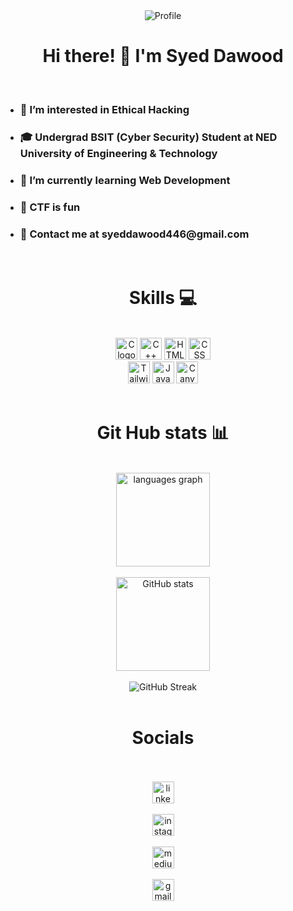 <div align="center">
  <img src="https://imgur.com/y35hPqH.jpg" alt="Profile"> 
</div>
<div align="center">
  <h1>Hi there! 👋 I'm Syed Dawood</h1></li>
</div>
<br>
<div align="left">
  <ul>
  <li><h3>👀 I’m interested in Ethical Hacking</h3></li>
  <li><h3>🎓 Undergrad BSIT (Cyber Security) Student at NED University of Engineering & Technology</h3></li>  
  <li><h3>🌱 I’m currently learning Web Development</h3></li>
  <li><h3>🚩 CTF is fun </h3></li>
  <li><h3>💬 Contact me at syeddawood446@gmail.com </h3></li>
  </ul>
</div>
  

<br>
<div align="center">
    <h1>Skills 💻</h1>
  <br>
    <img src="https://img.shields.io/static/v1?message=C&logo=c&label=&color=darkblue&logoColor=white&labelColor=&style=for-the-badge" height="35" alt="C logo" />
<img src="https://img.shields.io/static/v1?message=C%2B%2B&logo=c%2B%2B&label=&color=darkblue&logoColor=white&labelColor=&style=for-the-badge" height="35" alt="C++ logo"  />
  <img src="https://img.shields.io/static/v1?message=HTML&logo=html5&label=&color=E34F26&logoColor=white&labelColor=&style=for-the-badge" height="35" alt="HTML logo"  />
<img src="https://img.shields.io/static/v1?message=CSS&logo=css3&label=&color=1572B6&logoColor=white&labelColor=&style=for-the-badge" height="35" alt="CSS logo"  />
  <br>
<img src="https://img.shields.io/static/v1?message=Tailwind%20CSS&logo=tailwind-css&label=&color=blue&logoColor=white&labelColor=&style=for-the-badge" height="35" alt="Tailwind CSS logo" />
  <img src="https://img.shields.io/static/v1?message=JavaScript&logo=javascript&label=&color=yellow&logoColor=grey&labelColor=&style=for-the-badge" height="35" alt="JavaScript logo"  />
 <img src="https://img.shields.io/static/v1?message=Canva&logo=canva&label=&color=white&logoColor=blue&labelColor=&style=for-the-badge" height="35" alt="Canva logo" />
</div>

<br>

<div align="center">
  <h1>Git Hub stats 📊</h1>
</div>
<br>
<div align="center">
  <img src="https://github-readme-stats.vercel.app/api/top-langs?username=daacyberian&locale=en&hide_title=false&layout=compact&card_width=320&langs_count=5&theme=dracula&hide_border=false" height="150" alt="languages graph"  />
</div>
<br>
<div align="center">
<img src="https://github-readme-stats.vercel.app/api?username=daacyberian&show_icons=true&locale=en&theme=dracula&hide_border=false" height="150" alt="GitHub stats" />
</div>
<br>
<div align="center">
<img src="https://github-readme-streak-stats.herokuapp.com/?user=daacyberian&theme=dracula" alt="GitHub Streak" />
</div>



<br>

<div align="center">
  <h1>Socials</h1>
</div>
<br>
<br>

<div align="center">
  <a href="https://www.linkedin.com/in/syed-dawood-42bbbb296?lipi=urn%3Ali%3Apage%3Ad_flagship3_profile_view_base_contact_details%3BCZBUI0j7SYKSZpEb7iaqdw%3D%3D">
    <img src="https://img.shields.io/static/v1?message=LinkedIn&logo=linkedin&label=&color=0077B5&logoColor=white&labelColor=&style=for-the-badge" height="35" alt="linkedin logo"  />
  </a>
<br>
  <br>
 <a href="https://www.instagram.com/use._.zr/">
    <img src="https://img.shields.io/static/v1?message=instagram&logo=instagram&label=#c705e8&color=#a109f3&logoColor=#c705e8&labelColor=#a109f3&style=for-the-badge" height="35" alt="instagram logo" />
</a>
  <br>
  <br>
  
  <a href="https://medium.com/@syed_dawood">
    <img src="https://img.shields.io/static/v1?message=medium&logo=medium&label=&color=black&logoColor=white&labelColor=&style=for-the-badge" height="35" alt="medium logo"  />
  </a>
<br>
  <br>
  <a href="mailto:syeddawood446@gmail.com">
    <img src="https://img.shields.io/static/v1?message=Gmail&logo=gmail&label=&color=D14836&logoColor=white&labelColor=&style=for-the-badge" height="35" alt="gmail logo"  />
  </a>

</div>

<br clear="both">
